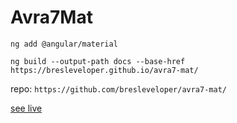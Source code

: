 # Avra7Mat

`ng add @angular/material`

`ng build --output-path docs --base-href https://bresleveloper.github.io/avra7-mat/`

repo: `https://github.com/bresleveloper/avra7-mat/`

[see live](https://bresleveloper.github.io/avra7-mat/)

